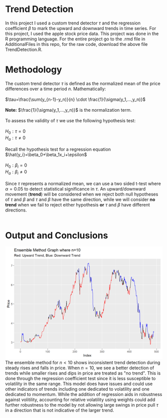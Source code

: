 # Trend Detection

In this project I used a custom trend detector $\tau$ and the regression coefficient $\beta$ to mark the upward and downward trends in time series. For this project, I used the apple stock price data. This project was done in the R programming language. For the entire project go to the .rmd file in AdditionalFiles in this repo, for the raw code, download the above file TrendDetection.R.

# Methodology

The custom trend detector $\tau$ is defined as the normalized mean of the price differences over a time period $n$. Mathematically:</br>
</br>
$\tau=\frac{\sum(y_{n-1}-y_n)}{n} \cdot \frac{1}{\sigma(y_1,...,y_n)}$</br>
</br>
**Note:**  $\frac{1}{\sigma(y_1,...,y_n)}$  is the normalization term.</br>
</br>
To assess the validity of $\tau$ we use the following hypothesis test:</br>
</br>
$H_0:\tau = 0$</br>
$H_a:\tau \neq 0$<br>
</br>
Recall the hypothesis test for a regression equation $\hat{y_i}=\beta_0+\beta_1x_i+\epsilon$</br>
</br>
$H_0:\beta_i=0$</br>
$H_a:\beta_i \neq 0$</br>
</br>
Since $\tau$ represents a normalized mean, we can use a two sided t-test where $\alpha=0.05$ to detect statistical significance in $\tau$. An upward/downward movement (**trend**) will be considered when we reject both null hypotheses of $\tau$ and $\beta$ and $\tau$ and $\beta$ have the same direction, while we will consider **no trend** when we fail to reject either hypothesis **or** $\tau$ and $\beta$ have different directions.</br>
</br>
# Output and Conclusions
![](AdditionalFiles/Pictures/EnsembleMethod.png)
The ensemble method for $n<10$ shows inconsistent trend detection during steady rises and falls in price. When $n=10$, we see a better detection of trends while smaller rises and dips in price are treated as "no trend". This is done through the regression coefficient test since it is less susceptible to volatility in the same range. This model does have issues and could use other indicators of trends including one dedicated to volatility and one dedicated to momentum. While the addition of regression aids in robustness against volitility, accounting for relative volatility using weights could add further robustness to the model by not allowing large swings in price pull $\tau$ in a direction that is not indicative of the larger trend.

